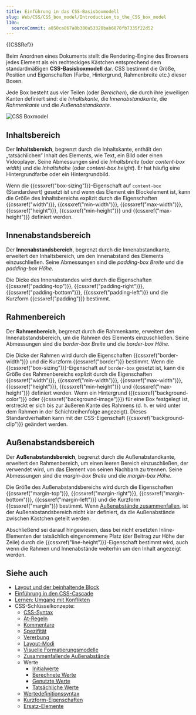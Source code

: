 ```yaml
---
title: Einführung in das CSS-Basisboxmodell
slug: Web/CSS/CSS_box_model/Introduction_to_the_CSS_box_model
l10n:
  sourceCommit: a850ca867a8b380a53320bab6870fb7335f22d52
---
```


{{CSSRef}}

Beim Anordnen eines Dokuments stellt die Rendering-Engine des Browsers jedes Element als ein rechteckiges Kästchen entsprechend dem standardmäßigen **CSS-Basisboxmodell** dar. CSS bestimmt die Größe, Position und Eigenschaften (Farbe, Hintergrund, Rahmenbreite etc.) dieser Boxen.

Jede Box besteht aus vier Teilen (oder _Bereichen_), die durch ihre jeweiligen Kanten definiert sind: die _Inhaltskante_, die _Innenabstandkante_, die _Rahmenkante_ und die _Außenabstandkante_.

![CSS Boxmodel](boxmodel.png)

## Inhaltsbereich

Der **Inhaltsbereich**, begrenzt durch die Inhaltskante, enthält den „tatsächlichen“ Inhalt des Elements, wie Text, ein Bild oder einen Videoplayer. Seine Abmessungen sind die _Inhaltsbreite_ (oder _content-box width_) und die _Inhaltshöhe_ (oder _content-box height_). Er hat häufig eine Hintergrundfarbe oder ein Hintergrundbild.

Wenn die {{cssxref("box-sizing")}}-Eigenschaft auf `content-box` (Standardwert) gesetzt ist und wenn das Element ein Blockelement ist, kann die Größe des Inhaltsbereichs explizit durch die Eigenschaften {{cssxref("width")}}, {{cssxref("min-width")}}, {{cssxref("max-width")}}, {{cssxref("height")}}, {{cssxref("min-height")}} und {{cssxref("max-height")}} definiert werden.

## Innenabstandsbereich

Der **Innenabstandsbereich**, begrenzt durch die Innenabstandkante, erweitert den Inhaltsbereich, um den Innenabstand des Elements einzuschließen. Seine Abmessungen sind die _padding-box Breite_ und die _padding-box Höhe_.

Die Dicke des Innenabstandes wird durch die Eigenschaften {{cssxref("padding-top")}}, {{cssxref("padding-right")}}, {{cssxref("padding-bottom")}}, {{cssxref("padding-left")}} und die Kurzform {{cssxref("padding")}} bestimmt.

## Rahmenbereich

Der **Rahmenbereich**, begrenzt durch die Rahmenkante, erweitert den Innenabstandsbereich, um die Rahmen des Elements einzuschließen. Seine Abmessungen sind die _border-box Breite_ und die _border-box Höhe_.

Die Dicke der Rahmen wird durch die Eigenschaften {{cssxref("border-width")}} und die Kurzform {{cssxref("border")}} bestimmt. Wenn die {{cssxref("box-sizing")}}-Eigenschaft auf `border-box` gesetzt ist, kann die Größe des Rahmenbereichs explizit durch die Eigenschaften {{cssxref("width")}}, {{cssxref("min-width")}}, {{cssxref("max-width")}}, {{cssxref("height")}}, {{cssxref("min-height")}} und {{cssxref("max-height")}} definiert werden. Wenn ein Hintergrund ({{cssxref("background-color")}} oder {{cssxref("background-image")}}) für eine Box festgelegt ist, erstreckt er sich bis zur äußeren Kante des Rahmens (d. h. er wird unter dem Rahmen in der Schichtreihenfolge angezeigt). Dieses Standardverhalten kann mit der CSS-Eigenschaft {{cssxref("background-clip")}} geändert werden.

## Außenabstandsbereich

Der **Außenabstandsbereich**, begrenzt durch die Außenabstandkante, erweitert den Rahmenbereich, um einen leeren Bereich einzuschließen, der verwendet wird, um das Element von seinen Nachbarn zu trennen. Seine Abmessungen sind die _margin-box Breite_ und die _margin-box Höhe_.

Die Größe des Außenabstandsbereichs wird durch die Eigenschaften {{cssxref("margin-top")}}, {{cssxref("margin-right")}}, {{cssxref("margin-bottom")}}, {{cssxref("margin-left")}} und die Kurzform {{cssxref("margin")}} bestimmt. Wenn [Außenabstände zusammenfallen](/de/docs/Web/CSS/CSS_box_model/Mastering_margin_collapsing), ist der Außenabstandsbereich nicht klar definiert, da die Außenabstände zwischen Kästchen geteilt werden.

Abschließend sei darauf hingewiesen, dass bei nicht ersetzten Inline-Elementen der tatsächlich eingenommene Platz (der Beitrag zur Höhe der Zeile) durch die {{cssxref("line-height")}}-Eigenschaft bestimmt wird, auch wenn die Rahmen und Innenabstände weiterhin um den Inhalt angezeigt werden.

## Siehe auch

- [Layout und der beinhaltende Block](/de/docs/Web/CSS/CSS_display/Containing_block)
- [Einführung in den CSS-Cascade](/de/docs/Web/CSS/CSS_cascade/Cascade)
- [Lernen: Umgang mit Konflikten](/de/docs/Learn_web_development/Core/Styling_basics/Handling_conflicts)
- CSS-Schlüsselkonzepte:
  - [CSS-Syntax](/de/docs/Web/CSS/CSS_syntax/Syntax)
  - [At-Regeln](/de/docs/Web/CSS/CSS_syntax/At-rule)
  - [Kommentare](/de/docs/Web/CSS/CSS_syntax/Comments)
  - [Spezifität](/de/docs/Web/CSS/CSS_cascade/Specificity)
  - [Vererbung](/de/docs/Web/CSS/CSS_cascade/Inheritance)
  - [Layout-Modi](/de/docs/Web/CSS/Layout_mode)
  - [Visuelle Formatierungsmodelle](/de/docs/Web/CSS/Visual_formatting_model)
  - [Zusammenfallende Außenabstände](/de/docs/Web/CSS/CSS_box_model/Mastering_margin_collapsing)
  - Werte
    - [Initialwerte](/de/docs/Web/CSS/CSS_cascade/initial_value)
    - [Berechnete Werte](/de/docs/Web/CSS/CSS_cascade/computed_value)
    - [Genutzte Werte](/de/docs/Web/CSS/CSS_cascade/used_value)
    - [Tatsächliche Werte](/de/docs/Web/CSS/CSS_cascade/actual_value)
  - [Wertedefinitionssyntax](/de/docs/Web/CSS/Value_definition_syntax)
  - [Kurzform-Eigenschaften](/de/docs/Web/CSS/Shorthand_properties)
  - [Ersatz-Elemente](/de/docs/Web/CSS/Replaced_element)
